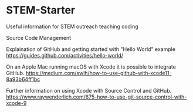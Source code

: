 # STEM-Starter
Useful information for STEM outreach teaching coding

Source Code Management

Explaination of GitHub and getting started with "Hello World" example
https://guides.github.com/activities/hello-world/

On an Apple Mac running macOS with Xcode it is possible to integrate GitHub.
https://medium.com/swlh/how-to-use-github-with-xcode11-8a93b64ff1bc

Further information on using Xcode with Source Control and GitHub.
https://www.raywenderlich.com/675-how-to-use-git-source-control-with-xcode-9
